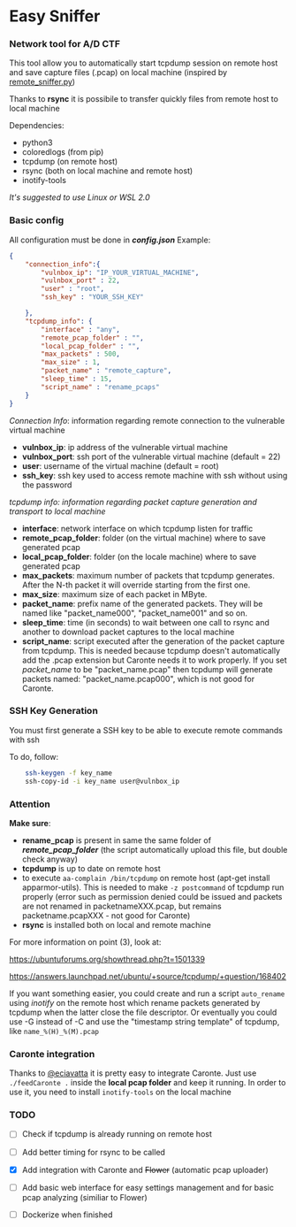 # Easy Sniffer
### Network tool for A/D CTF

This tool allow you to automatically start tcpdump session on remote host and save capture files (.pcap) on local machine (inspired by [remote_sniffer.py](https://github.com/Shotokhan/kanku-sho/blob/master/src/remote_sniffer.py))

Thanks to **rsync** it is possibile to transfer quickly files from remote host to local machine

Dependencies:
- python3
- coloredlogs (from pip)
- tcpdump (on remote host)
- rsync (both on local machine and remote host)
- inotify-tools

*It's suggested to use Linux or WSL 2.0*

### Basic config
All configuration must be done in **_config.json_**
Example:
```json
{
    "connection_info":{
        "vulnbox_ip": "IP_YOUR_VIRTUAL_MACHINE",
        "vulnbox_port" : 22,
        "user" : "root",
        "ssh_key" : "YOUR_SSH_KEY"

    },
    "tcpdump_info": {
        "interface" : "any",
        "remote_pcap_folder" : "",
        "local_pcap_folder" : "",
        "max_packets" : 500,
        "max_size" : 1,
        "packet_name" : "remote_capture",
        "sleep_time" : 15,
        "script_name" : "rename_pcaps"
    }
}
```
*Connection Info*: information regarding remote connection to the vulnerable virtual machine
- **vulnbox_ip**: ip address of the vulnerable virtual machine
- **vulnbox_port**: ssh port of the vulnerable virtual machine (default = 22)
- **user**: username of the virtual machine (default = root)
- **ssh_key**: ssh key used to access remote machine with ssh without using the password

*tcpdump info: information regarding packet capture generation and transport to local machine*
- **interface**: network interface on which tcpdump listen for traffic
- **remote_pcap_folder**: folder (on the virtual machine) where to save generated pcap
- **local_pcap_folder**: folder (on the locale machine) where to save generated pcap
- **max_packets**: maximum number of packets that tcpdump generates. After the N-th packet it will override starting from the first one.
- **max_size**: maximum size of each packet in MByte.
- **packet_name**: prefix name of the generated packets. They will be named like "packet_name000", "packet_name001" and so on.
- **sleep_time**: time (in seconds) to wait between one call to rsync and another to download packet captures to the local machine
- **script_name**: script executed after the generation of the packet capture from tcpdump. This is needed because tcpdump doesn't automatically add the .pcap extension but Caronte needs it to work properly. If you set *packet_name* to be "packet_name.pcap" then tcpdump will generate packets named: "packet_name.pcap000", which is not good for Caronte.

### SSH Key Generation
You must first generate a SSH key to be able to execute remote commands with ssh

To do, follow:
```bash
    ssh-keygen -f key_name
    ssh-copy-id -i key_name user@vulnbox_ip 
```


### Attention
**Make sure**:
- **rename_pcap** is present in same the same folder of **_remote_pcap_folder_** (the script automatically upload this file, but double check anyway)
- **tcpdump** is up to date on remote host
- to execute `aa-complain /bin/tcpdump` on remote host (apt-get install apparmor-utils). This is needed to make `-z postcommand` of tcpdump run properly (error such as permission denied could be issued and packets are not renamed in packetnameXXX.pcap, but remains packetname.pcapXXX - not good for Caronte)
- **rsync** is installed both on local and remote machine

For more information on point (3), look at:

https://ubuntuforums.org/showthread.php?t=1501339

https://answers.launchpad.net/ubuntu/+source/tcpdump/+question/168402

If you want something easier, you could create and run a script `auto_rename` using _inotify_ on the remote host which rename packets generated by tcpdump when the latter close the file descriptor.
Or eventually you could use -G instead of -C and use the "timestamp string template" of tcpdump, like `name_%(H)_%(M).pcap`



### Caronte integration
Thanks to [@eciavatta](https://github.com/eciavatta) it is pretty easy to integrate Caronte. Just use `./feedCaronte .` inside the **local pcap folder** and keep it running.
In order to use it, you need to install `inotify-tools` on the local machine

### TODO
- [ ] Check if tcpdump is already running on remote host
- [ ] Add better timing for rsync to be called
- [x] Add integration with Caronte and ~~Flower~~ (automatic pcap uploader)
- [ ] Add basic web interface for easy settings management and for basic pcap analyzing (similiar to Flower)
- [ ] Dockerize when finished






